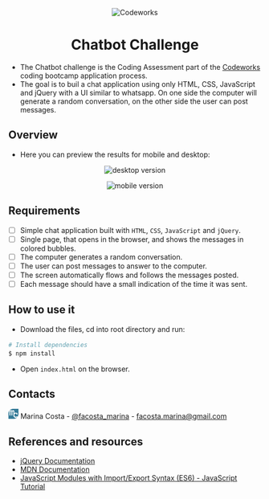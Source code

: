 <p align="center"><img src="https://mliv6plxtvjb.i.optimole.com/ZgNWX2w-y_0xexpj/w:auto/h:auto/q:auto/https://codeworks.me/wp-content/uploads/2019/07/logo-horizontal-orange.svg" class="custom-logo astra-logo-svg" alt="Codeworks" width="150"></p>
<h1 align="center">Chatbot Challenge</h1>

- The Chatbot challenge is the Coding Assessment part of the [Codeworks](https://codeworks.me/berlin/) coding bootcamp application process.
- The goal is to buil a chat application using only HTML, CSS, JavaScript and jQuery with a UI similar to whatsapp. On one side the computer will generate a random conversation, on the other side the user can post messages.

## Overview

- Here you can preview the results for mobile and desktop:
<p align="center"><img src="./design/desktop.png" alt="desktop version" title="desktop version"></p>

<p align="center"><img src="./design/mobile.png" alt="mobile version" title="mobile version" width="50%"></p>

## Requirements

- [ ] Simple chat application built with `HTML`, `CSS`, `JavaScript` and `jQuery`. 
- [ ] Single page, that opens in the browser, and shows the messages in colored bubbles. 
- [ ] The computer generates a random conversation.
- [ ] The user can post messages to answer to the computer.
- [ ] The screen automatically flows and follows the messages posted. 
- [ ] Each message should have a small indication of the time it was sent.

## How to use it

- Download the files, cd into root directory and run:
```bash
# Install dependencies
$ npm install
```
- Open `index.html` on the browser.

## Contacts 

<a href="https://marinafroes.github.io/Portfolio/" target="_blank"><img src="./images/mylogo.svg" alt="logo" title="logo" width="20"></a>  Marina Costa - [@facosta_marina](https://twitter.com/facosta_marina) - facosta.marina@gmail.com

## References and resources

* [jQuery Documentation](https://jquery.com/)
* [MDN Documentation](https://developer.mozilla.org/en-US/)
* [JavaScript Modules with Import/Export Syntax (ES6) - JavaScript Tutorial](https://www.youtube.com/watch?v=s9kNndJLOjg)
